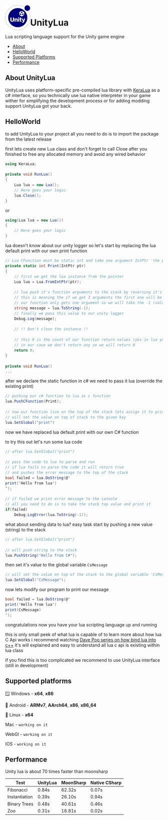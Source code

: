 <img  align="left" src="https://github.com/BelalElhawary/UnityLua/blob/main/unity_lua_logo.png " alt="image" width="80" height="80">

# UnityLua
Lua scripting language support for the Unity game engine 

* [About](#about-unitylua)
* [HelloWorld](#helloworld)
* [Supported Platforms](#supported-platforms)
* [Performance](#performance)

## About UnityLua
UnityLua uses platform-specific pre-compiled lua library with [KeraLua](https://github.com/NLua/KeraLua) as a c# interface, so you technically use lua native interpreter in your game wither for simplifying the development process or for adding modding support UnityLua got your back.

## HelloWorld
to add UnityLua to your project all you need to do is to import the package from the latest release

first lets create new Lua class
and don't forget to call Close after you finished to free any allocated memory and avoid any wired behavior

``` c#
using KeraLua;

private void RunLua()
{
    Lua lua = new Lua();
    // Here goes your logic
    lua.Close();
}
```
or
``` c#
using(Lua lua = new Lua())
{
    // Here goes your logic
}
```
lua doesn't know about our unity logger so let's start by replacing the lua default print with our own print function
``` c#
// Lua CFunction must be static int and take one argument IntPtr 'the pointer to the lua state'
private static int Print(IntPtr ptr)
{
    // first we get the lua instance from the pointer
    Lua lua = Lua.FromIntPtr(ptr);

    // lua push it's function arguments to the stack by reversing it's order
    // this is meaning the if we get 3 arguments the first one will be -3 the second -2 and so on
    // our function only gets one argument so we will take the -1 (value on the top of the stack) as string (this will convert any bool or number value to string automatically by lua)
    string message = lua.ToString(-1);
    // finally we pass this value to our unity logger
    Debug.Log(message);

    // !! Don't close the instance !!

    // this 0 is the count of our function return values (yes in lua you can return more than one value)
    // in our case we don't return any so we will return 0
    return 0;
}

private void RunLua() 
...
```
after we declare the static function in c# we need to pass it lua (override the existing print)
```c#
// pushing our c# function to lua as c function
lua.PushCFunction(Print);

// now our function live on the top of the stack lets assign it to print
// will set the value on top of stack to the given key
lua.SetGlobal("print")
```
now we have replaced lua default print with our own C# function

to try this out let's run some lua code
```c#
// after lua.SetGlobal("print")

// pass the code to lua to parse and run
// if lua fails to parse the code it will return true
// and pushes the error message to the top of the stack
bool failed = lua.DoString(@"
print('Hello from lua')
");

// if failed we print error message to the console
// all you need to do is to take the stack top value and print it
if(failed)
    Debug.LogError(lua.ToString(-1));

```
what about sending data to lua?
easy task start by pushing a new value (string) to the stack
```c#
// after lua.SetGlobal("print")

// will push string to the stack
lua.PushString("Hello from C#"); 
```

then set it's value to the global variable `CsMessage`
``` c#
// will set the value on top of the stack to the global variable 'CsMessage'
lua.SetGlobal("CsMessage"); 
```
now lets modify our program to print our message
``` c#
bool failed = lua.DoString(@"
print('Hello from lua')
print(CsMessage)
");
```

congratulations now you have your lua scripting language up and running

this is only small peek of what lua is capable of to learn more about how lua  C Api works i recommend watching [Dave Poo series on how bind lua into c++](https://www.youtube.com/watch?v=xrLQ0OXfjaI&list=PLLwK93hM93Z3nhfJyRRWGRXHaXgNX0Itk) it's will explained and easy to understand all lua c api is existing within lua class

if you find this is too complicated we recommend to use UnityLua interface (still in development)

## Supported platforms
🪟 Windows - **x64**, **x86**

📱 Android - **ARMv7**, **AArch64**, **x86**, **x86_64**

🐧 Linux - **x64**

Mac - `working on it`

WebGl - `working on it`

IOS - `working on it`

## Performance
Unity lua is about 70 times faster than moonsharp

| Test          | UnityLua | MoonSharp | Native CSharp |
|---------------|----------|-----------|---------------|
| Fibonacci     | 0.84s    | 62.32s    | 0.07s         |
| Instantiation | 0.39s    | 26.10s    | 0.94s         |
| Binary Trees  | 0.48s    | 40.61s    | 0.46s         |
| Zoo           | 0.31s    | 18.81s    | 0.02s         |